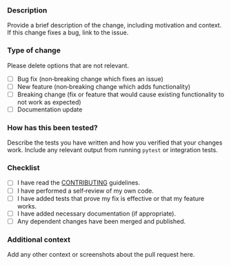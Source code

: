 <!--
Please complete this template to help the maintainers review your changes.
Feel free to delete sections that are not relevant to your contribution.
-->

### Description

Provide a brief description of the change, including motivation and
context.  If this change fixes a bug, link to the issue.

### Type of change

Please delete options that are not relevant.

- [ ] Bug fix (non‑breaking change which fixes an issue)
- [ ] New feature (non‑breaking change which adds functionality)
- [ ] Breaking change (fix or feature that would cause existing functionality to not work as expected)
- [ ] Documentation update

### How has this been tested?

Describe the tests you have written and how you verified that your
changes work.  Include any relevant output from running `pytest` or
integration tests.

### Checklist

* [ ] I have read the [CONTRIBUTING](../docs/BRANCH_PROTECTION.md) guidelines.
* [ ] I have performed a self‑review of my own code.
* [ ] I have added tests that prove my fix is effective or that my feature works.
* [ ] I have added necessary documentation (if appropriate).
* [ ] Any dependent changes have been merged and published.

### Additional context

Add any other context or screenshots about the pull request here.